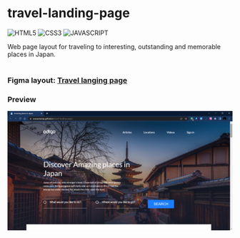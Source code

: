 # travel-landing-page

![HTML5](https://img.shields.io/badge/HTML5-E34F26?style=for-the-badge&logo=html5&logoColor=white)
![CSS3](https://img.shields.io/badge/CSS3-1572B6?style=for-the-badge&logo=css3&logoColor=white)
![JAVASCRIPT](https://img.shields.io/badge/JavaScript-323330?style=for-the-badge&logo=javascript&logoColor=F7DF1E)

Web page layout for traveling to interesting, outstanding and memorable places in Japan.
<br>
<br>
### Figma layout: [Travel langing page](www.figma.com/file/ClPSP7KCU1NbvxMXA914hlFk/travel-landing-page-jacobvoyles?node-id=0%3A1)

### Preview
![travel-layout](./img/travel-layout.png)

